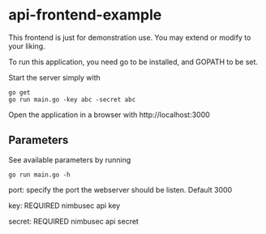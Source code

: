 # api-frontend-example
This frontend is just for demonstration use. You may extend or modify to your liking.

To run this application, you need go to be installed, and GOPATH to be set. 

Start the server simply with 

    go get
    go run main.go -key abc -secret abc

Open the application in a browser with http://localhost:3000

## Parameters

See available parameters by running 

    go run main.go -h
  
port: specify the port the webserver should be listen. Default 3000

key: REQUIRED nimbusec api key

secret: REQUIRED nimbusec api secret 
